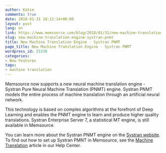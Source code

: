 ```yaml
---
author: Katie
comments: true
date: 2018-01-31 10:12:14+00:00
layout: post
lang: en
link: https://www.memsource.com/blog/2018/01/31/new-machine-translation-engine-systran-pnmt/
slug: new-machine-translation-engine-systran-pnmt
title: New Machine Translation Engine - Systran PNMT
page_title: New Machine Translation Engine - Systran PNMT
wordpress_id: 21336
categories:
- New Features
tags:
- machine translation
---
```


Memsource now supports a new neural machine translation engine - Systran Pure Neural Machine Translation (PNMT) engine. Systran PNMT models the entire process of machine translation through an artificial neural network.

<!-- more -->

This technology is based on complex algorithms at the forefront of Deep Learning and enables the PNMT engine to learn and produce higher quality translations. Systran Enterprise Server 7, a statistical MT engine, is still available in Memsource.

You can learn more about the Systran PNMT engine on the [Systran website](http://www.systransoft.com/systran/translation-technology/pure-neural-machine-translation/). To find out how to set up Systran PMNT in Memsource, see the [Machine Translation](https://help.memsource.com/hc/en-us/articles/115003934452) article in our Help Center.
